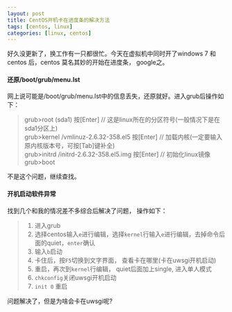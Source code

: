 ```yaml
---
layout: post
title: CentOS开机卡在进度条的解决方法
tags: [centos, linux]
categories: [linux, centos]
---
```


好久没更新了，换工作有一只都很忙。今天在虚拟机中同时开了windows 7 和 centos 后，centos 莫名其妙的开始在进度条， google之。

#### 还原/boot/grub/menu.lst

网上说可能是/boot/grub/menu.lst中的信息丢失，还原就好。进入grub后操作如下：

<!--more-->

> grub>root (sda1)  按[Enter]    // 这是linux所在的分区符号(一般情况下是在sda1分区上)  
> grub>kernel /vmlinuz-2.6.32-358.el5  按[Enter]    // 加载内核(一定要输入原内核版本号，可按[Tab]键补全)  
> grub>initrd /initrd-2.6.32-358.el5.img  按[Enter]    // 初始化linux镜像  
> grub>boot

不是这个问题，继续查找。

#### 开机启动软件异常

找到几个和我的情况差不多综合后解决了问题， 操作如下：

> 1. 进入grub
> 2. 选择centos输入`e`进行编辑，选择`kernel`行输入`e`进行编辑，去掉命令后面的quiet，`enter`确认
> 3. 输入`b`启动
> 4. 卡住后，按`F5`切换到文字界面， 查看卡在哪里(卡在uwsgi开机启动)
> 5. 重启，再次到`kernel`行编辑， quiet后面加上single, 进入单人模式
> 6. `chkconfig`关闭uwsgi开机启动
> 7. `init 0` 重启

问题解决了，但是为啥会卡在uwsgi呢?
